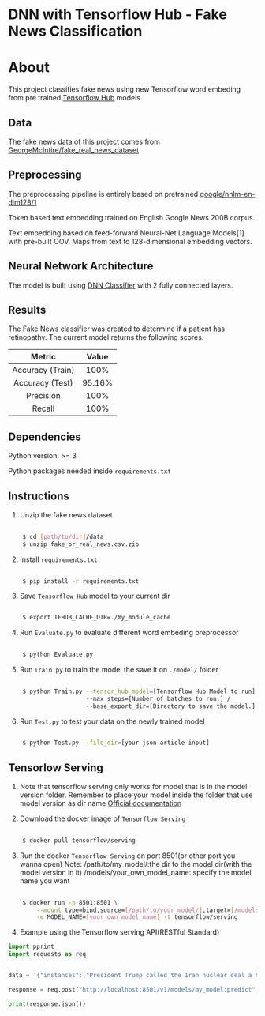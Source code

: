 # DNN with Tensorflow Hub - Fake News Classification

About
=====
This project classifies fake news using new Tensorflow word embeding from pre trained [Tensorflow Hub](https://www.tensorflow.org/hub/) models

## Data
The fake news data of this project comes from [GeorgeMcIntire/fake_real_news_dataset](https://github.com/GeorgeMcIntire/fake_real_news_dataset)

## Preprocessing
The preprocessing pipeline is entirely based on pretrained [google/nnlm-en-dim128/1](https://www.tensorflow.org/hub/modules/google/nnlm-en-dim128/1)

Token based text embedding trained on English Google News 200B corpus.

Text embedding based on feed-forward Neural-Net Language Models[1] with pre-built OOV. Maps from text to 128-dimensional embedding vectors.

## Neural Network Architecture
The model is built using [DNN Classifier](https://www.tensorflow.org/api_docs/python/tf/estimator/DNNClassifier) with 2 fully connected layers. 

## Results
The Fake News classifier was created to determine if a patient has retinopathy. The current model returns the following scores.


| Metric | Value |
| :-----: | :-----: |
| Accuracy (Train) | 100% |
| Accuracy (Test) | 95.16% |
| Precision | 100% |
| Recall | 100% |

## Dependencies

Python version: >= 3

Python packages needed inside `requirements.txt` 

## Instructions

1. Unzip the fake news dataset
```bash
    
    $ cd [path/to/dir]/data
    $ unzip fake_or_real_news.csv.zip

```
2. Install `requirements.txt` 
```bash
    
    $ pip install -r requirements.txt

```
3. Save `Tensorflow Hub` model to your current dir
```bash

    $ export TFHUB_CACHE_DIR=./my_module_cache

```
4. Run `Evaluate.py` to evaluate different word embeding preprocessor
```bash
    
    $ python Evaluate.py

```
5. Run `Train.py` to train the model the save it on `./model/` folder
```bash
    
    $ python Train.py --tensor_hub_model=[Tensorflow Hub Model to run] /
                      --max_steps=[Number of batches to run.] /
                      --base_export_dir=[Directory to save the model.]

```
6. Run `Test.py` to test your data on the newly trained model
```bash
    
    $ python Test.py --file_dir=[your json article input]

```

## Tensorlow Serving 

1. Note that tensorflow serving only works for model that is in the model version folder. Remember to place your model inside the folder that use model version as dir name
[Official documentation](https://www.tensorflow.org/serving/docker)

2. Download the docker image of `Tensorflow Serving` 
```bash
    
    $ docker pull tensorflow/serving

```
3. Run the docker `Tensorflow Serving` on port 8501(or other port you wanna open)
Note: /path/to/my_model/:the dir to the model dir(with the model version in it)
      /models/your_own_model_name: specify the model name you want
```bash
    
    $ docker run -p 8501:8501 \
        --mount type=bind,source=[/path/to/your_model/],target=[/models/your_own_model_name] \
        -e MODEL_NAME=[your_own_model_name] -t tensorflow/serving

```
4. Example using the Tensorflow serving API(RESTful Standard)
```python
import pprint
import requests as req 


data = '{"instances":["President Trump called the Iran nuclear deal a horrible agreement for the United States in response to Israeli Prime Minister Benjamin Netanyahus bombshell allegations about Tehrans covert activity – but stopped short of saying whether hed abandon the deal ahead of a looming deadline.  The president addressed the claims during a Rose Garden press conference Monday afternoon, moments after Netanyahu held a dramatic presentation revealing intelligence he says shows Iran is lying about its nuclear weapons program. That is just not an acceptable situation, Trump said. Trump said Netanyahu’s claims show Iran is not sitting back idly. Israeli prime minister claims Iran had been hiding all of the elements of a secret nuclear weapons program.Video Netanyahu on nuclear deal: Iran lied, big time Theyre setting off missiles which they say are for television purposes, Trump said. He added: I dont think so. Trump has repeatedly expressed a desire to exit the Iran deal, which was signed during the Obama administration. A crucial deadline for re-certifying the deal is on the horizon"]}'

response = req.post("http://localhost:8501/v1/models/my_model:predict", data = data.encode('utf-8'))

print(response.json())

```




